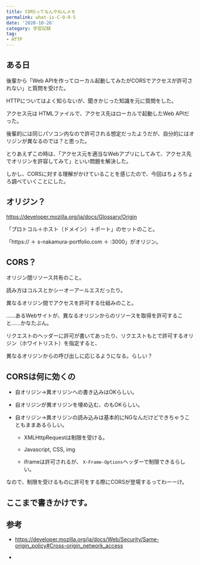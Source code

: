 ```yaml
---
title: CORSってなんやねんメモ
permalink: what-is-C-O-R-S
date: '2020-10-26'
category: 学習記録
tag:
- HTTP
---
```


## ある日

後輩から「Web APIを作ってローカル起動してみたがCORSでアクセスが許可されない」と質問を受けた。

HTTPについてはよく知らないが、聞きかじった知識を元に質問をした。

アクセス元は HTMLファイルで、アクセス先はローカルで起動したWeb APIだった。

後輩的には同じパソコン内なので許可される想定だったようだが、自分的にはオリジンが異なるのでは？と思った。

とりあえずこの時は、「アクセス元を適当なWebアプリにしてみて、アクセス先でオリジンを許容してみて」といい問題を解決した。

しかし、CORSに対する理解がかけていることを感じたので、今回はちょろちょろ調べていくことにした。

## オリジン？

https://developer.mozilla.org/ja/docs/Glossary/Origin

「プロトコル＋ホスト（ドメイン）＋ポート」のセットのこと。

「https:// ＋ s-nakamura-portfolio.com ＋ :3000」がオリジン。

## CORS？

オリジン間リソース共有のこと。

読み方はコルスとかシーオーアールエスだったり。

異なるオリジン間でアクセスを許可する仕組みのこと。

……あるWebサイトが、異なるオリジンからのリソースを取得を許可すること……かなたぶん。

リクエストのヘッダーに許可が書いてあったり、リクエストもとで許可するオリジン（ホワイトリスト）を指定すると、

異なるオリジンからの呼び出しに応じるようになる。らしい？

## CORSは何に効くの

- 自オリジン→異オリジンへの書き込みはOKらしい。

- 自オリジンが異オリジンを埋め込む、のもOKらしい。

- 自オリジン→異オリジンの読み込みは基本的にNGなんだけどできちゃうこともままあるらしい。

  - XMLHttpRequestは制限を受ける。

  - Javascript, CSS, img
  
  - iframeは許可されるが、 `X-Frame-Options`ヘッダーで制限できるらしい。
  
なので、制限を受けるものに許可をする際にCORSが登場するってわーーけ。


## ここまで書きかけです。

## 参考

- https://developer.mozilla.org/ja/docs/Web/Security/Same-origin_policy#Cross-origin_network_access

- 

